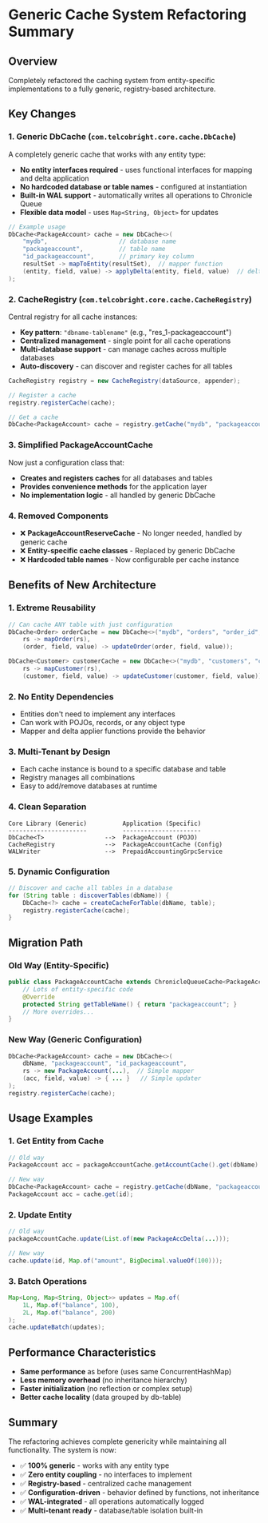 # Generic Cache System Refactoring Summary

## Overview
Completely refactored the caching system from entity-specific implementations to a fully generic, registry-based architecture.

## Key Changes

### 1. Generic DbCache (`com.telcobright.core.cache.DbCache`)
A completely generic cache that works with any entity type:
- **No entity interfaces required** - uses functional interfaces for mapping and delta application
- **No hardcoded database or table names** - configured at instantiation
- **Built-in WAL support** - automatically writes all operations to Chronicle Queue
- **Flexible data model** - uses `Map<String, Object>` for updates

```java
// Example usage
DbCache<PackageAccount> cache = new DbCache<>(
    "mydb",                    // database name
    "packageaccount",          // table name  
    "id_packageaccount",       // primary key column
    resultSet -> mapToEntity(resultSet),  // mapper function
    (entity, field, value) -> applyDelta(entity, field, value)  // delta applier
);
```

### 2. CacheRegistry (`com.telcobright.core.cache.CacheRegistry`)
Central registry for all cache instances:
- **Key pattern**: `"dbname-tablename"` (e.g., "res_1-packageaccount")
- **Centralized management** - single point for all cache operations
- **Multi-database support** - can manage caches across multiple databases
- **Auto-discovery** - can discover and register caches for all tables

```java
CacheRegistry registry = new CacheRegistry(dataSource, appender);

// Register a cache
registry.registerCache(cache);

// Get a cache
DbCache<PackageAccount> cache = registry.getCache("mydb", "packageaccount");
```

### 3. Simplified PackageAccountCache
Now just a configuration class that:
- **Creates and registers caches** for all databases and tables
- **Provides convenience methods** for the application layer
- **No implementation logic** - all handled by generic DbCache

### 4. Removed Components
- ❌ **PackageAccountReserveCache** - No longer needed, handled by generic cache
- ❌ **Entity-specific cache classes** - Replaced by generic DbCache
- ❌ **Hardcoded table names** - Now configurable per cache instance

## Benefits of New Architecture

### 1. **Extreme Reusability**
```java
// Can cache ANY table with just configuration
DbCache<Order> orderCache = new DbCache<>("mydb", "orders", "order_id", 
    rs -> mapOrder(rs), 
    (order, field, value) -> updateOrder(order, field, value));

DbCache<Customer> customerCache = new DbCache<>("mydb", "customers", "customer_id",
    rs -> mapCustomer(rs),
    (customer, field, value) -> updateCustomer(customer, field, value));
```

### 2. **No Entity Dependencies**
- Entities don't need to implement any interfaces
- Can work with POJOs, records, or any object type
- Mapper and delta applier functions provide the behavior

### 3. **Multi-Tenant by Design**
- Each cache instance is bound to a specific database and table
- Registry manages all combinations
- Easy to add/remove databases at runtime

### 4. **Clean Separation**
```
Core Library (Generic)          Application (Specific)
----------------------          ----------------------
DbCache<T>                 -->  PackageAccount (POJO)
CacheRegistry              -->  PackageAccountCache (Config)
WALWriter                  -->  PrepaidAccountingGrpcService
```

### 5. **Dynamic Configuration**
```java
// Discover and cache all tables in a database
for (String table : discoverTables(dbName)) {
    DbCache<?> cache = createCacheForTable(dbName, table);
    registry.registerCache(cache);
}
```

## Migration Path

### Old Way (Entity-Specific)
```java
public class PackageAccountCache extends ChronicleQueueCache<PackageAccount, PackageAccDelta> {
    // Lots of entity-specific code
    @Override
    protected String getTableName() { return "packageaccount"; }
    // More overrides...
}
```

### New Way (Generic Configuration)
```java
DbCache<PackageAccount> cache = new DbCache<>(
    dbName, "packageaccount", "id_packageaccount",
    rs -> new PackageAccount(...),  // Simple mapper
    (acc, field, value) -> { ... }   // Simple updater
);
registry.registerCache(cache);
```

## Usage Examples

### 1. Get Entity from Cache
```java
// Old way
PackageAccount acc = packageAccountCache.getAccountCache().get(dbName).get(id);

// New way
DbCache<PackageAccount> cache = registry.getCache(dbName, "packageaccount");
PackageAccount acc = cache.get(id);
```

### 2. Update Entity
```java
// Old way
packageAccountCache.update(List.of(new PackageAccDelta(...)));

// New way
cache.update(id, Map.of("amount", BigDecimal.valueOf(100)));
```

### 3. Batch Operations
```java
Map<Long, Map<String, Object>> updates = Map.of(
    1L, Map.of("balance", 100),
    2L, Map.of("balance", 200)
);
cache.updateBatch(updates);
```

## Performance Characteristics
- **Same performance** as before (uses same ConcurrentHashMap)
- **Less memory overhead** (no inheritance hierarchy)
- **Faster initialization** (no reflection or complex setup)
- **Better cache locality** (data grouped by db-table)

## Summary
The refactoring achieves complete genericity while maintaining all functionality. The system is now:
- ✅ **100% generic** - works with any entity type
- ✅ **Zero entity coupling** - no interfaces to implement
- ✅ **Registry-based** - centralized cache management
- ✅ **Configuration-driven** - behavior defined by functions, not inheritance
- ✅ **WAL-integrated** - all operations automatically logged
- ✅ **Multi-tenant ready** - database/table isolation built-in